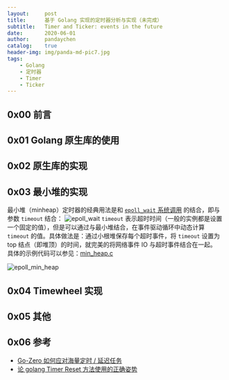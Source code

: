 ```yaml
---
layout:     post
title:      基于 Golang 实现的定时器分析与实现（未完成）
subtitle:   Timer and Ticker: events in the future
date:       2020-06-01
author:     pandaychen
catalog:    true
header-img: img/panda-md-pic7.jpg
tags:
	- Golang
    - 定时器
    - Timer
    - Ticker
---
```



##  0x00    前言

##  0x01    Golang 原生库的使用

##  0x02    原生库的实现

##  0x03    最小堆的实现
最小堆（minheap）定时器的经典用法是和 [`epoll_wait` 系统调用](https://man7.org/linux/man-pages/man2/epoll_wait.2.html) 的结合，即与参数 `timeout` 结合：
![epoll_wait](https://raw.githubusercontent.com/pandaychen/pandaychen.github.io/master/blog_img/linux/epoll_wait.png)
`timeout` 表示超时时间（一般的实例都是设置一个固定的值），但是可以通过与最小堆结合，在事件驱动循环中动态计算 `timeout` 的值。具体做法是：通过小根堆保存每个超时事件，将 `timeout` 设置为 top 结点（即堆顶）的时间，就完美的将网络事件 IO 与超时事件结合在一起。<br>
具体的示例代码可以参见：[min_heap.c](https://github.com/pandaychen/tcpframe/blob/main/src/min_heap.c)

![epoll_min_heap](https://raw.githubusercontent.com/pandaychen/pandaychen.github.io/master/blog_img/linux/epoll_min_heap.jpg)

##  0x04    Timewheel 实现

##  0x05    其他

##  0x06    参考
-   [Go-Zero 如何应对海量定时 / 延迟任务](https://my.oschina.net/u/4628563/blog/4667586)
-   [论 golang Timer Reset 方法使用的正确姿势](https://tonybai.com/2016/12/21/how-to-use-timer-reset-in-golang-correctly/)

